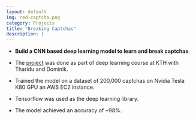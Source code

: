 ```yaml
---
layout: default
img: red-captcha.png
category: Projects
title: "Breaking Captchas"
description: |
---
```


* **Build a CNN based deep learning model to learn and break captchas**.

* The [project](https://github.com/tharidu/breakingcaptcha) was done as part of deep learning course at KTH with Tharidu and Dominik.

* Trained the model on a dataset of 200,000 captchas on Nvidia Tesla K80 GPU an AWS EC2 instance.

* Tensorflow was used as the deep learning library.

* The model achieved an accuracy of ~98%.
